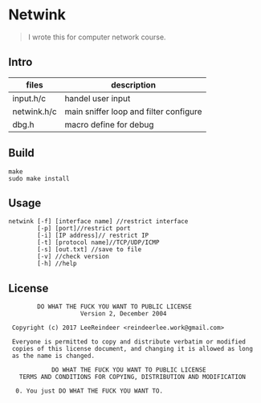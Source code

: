 # Netwink

> I wrote this for computer network course.

## Intro

|files|description|
| ---- | ---- |
|input.h/c| handel user input|
|netwink.h/c|  main sniffer loop and filter configure|
|dbg.h| macro define for debug|

## Build

```shell
make
sudo make install
```

## Usage

```shell
netwink [-f] [interface name] //restrict interface
        [-p] [port]//restrict port
        [-i] [IP address]// restrict IP
        [-t] [protocol name]//TCP/UDP/ICMP
        [-s] [out.txt] //save to file
        [-v] //check version
        [-h] //help
```

## License

```
        DO WHAT THE FUCK YOU WANT TO PUBLIC LICENSE 
                    Version 2, December 2004 

 Copyright (c) 2017 LeeReindeer <reindeerlee.work@gmail.com> 

 Everyone is permitted to copy and distribute verbatim or modified 
 copies of this license document, and changing it is allowed as long 
 as the name is changed. 

            DO WHAT THE FUCK YOU WANT TO PUBLIC LICENSE 
   TERMS AND CONDITIONS FOR COPYING, DISTRIBUTION AND MODIFICATION 

  0. You just DO WHAT THE FUCK YOU WANT TO.
```
